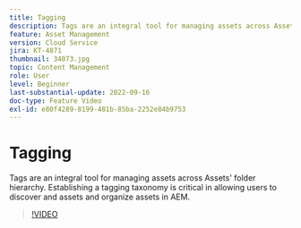 ```yaml
---
title: Tagging
description: Tags are an integral tool for managing assets across Assets' folder hierarchy. Establishing a tagging taxonomy is critical in allowing users to discover and assets and organize assets in AEM.
feature: Asset Management
version: Cloud Service
jira: KT-4871
thumbnail: 34073.jpg
topic: Content Management
role: User
level: Beginner
last-substantial-update: 2022-09-16
doc-type: Feature Video
exl-id: e80f4289-8199-481b-85ba-2252e84b9753
---
```

# Tagging

Tags are an integral tool for managing assets across Assets' folder hierarchy. Establishing a tagging taxonomy is critical in allowing users to discover and assets and organize assets in AEM.

>[!VIDEO](https://video.tv.adobe.com/v/34073?quality=12&learn=on)

